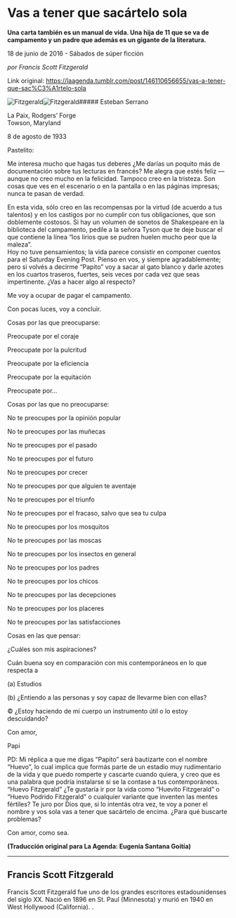 # Vas a tener que sacártelo sola

**Una carta también es un manual de vida. Una hija de 11 que se va de campamento y un padre que además es un gigante de la literatura.**

18 de junio de 2016 - Sábados de súper ficción

_por Francis Scott Fitzgerald_

Link original: https://laagenda.tumblr.com/post/146110656655/vas-a-tener-que-sac%C3%A1rtelo-sola

![Fitzgerald](https://64.media.tumblr.com/b8cf6fb9e007ea210afce4749796c359/tumblr_inline_pjzp2db1O71t6q87u_500.jpg)![Fitzgerald](https://64.media.tumblr.com/b8cf6fb9e007ea210afce4749796c359/tumblr_inline_pjzp2db1O71t6q87u_500.jpg)##### Esteban Serrano

  
La Paix, Rodgers’ Forge  
Towson, Maryland  
  


8 de agosto de 1933  
  
Pastelito:  
  
Me interesa mucho que hagas tus deberes ¿Me darías un poquito más de documentación sobre tus lecturas en francés? Me alegra que estés feliz —aunque no creo mucho en la felicidad. Tampoco creo en la tristeza. Son cosas que ves en el escenario o en la pantalla o en las páginas impresas; nunca te pasan de verdad.

En esta vida, sólo creo en las recompensas por la virtud (de acuerdo a tus talentos) y en los castigos por no cumplir con tus obligaciones, que son doblemente costosos. Si hay un volumen de sonetos de Shakespeare en la biblioteca del campamento, pedile a la señora Tyson que te deje buscar el que contiene la línea  “los lirios que se pudren huelen mucho peor que la maleza”.  
Hoy no tuve pensamientos; la vida parece consistir en componer cuentos para el Saturday Evening Post. Pienso en vos, y siempre agradablemente; pero si volvés a decirme “Papito” voy a sacar al gato blanco y darle azotes en los cuartos traseros, fuertes, seis veces por cada vez que seas impertinente. ¿Vas a hacer algo al respecto?

  
Me voy a ocupar de pagar el campamento.  
  


Con pocas luces, voy a concluir.  
  


Cosas por las que preocuparse:

Preocupate por el coraje

Preocupate por la pulcritud

Preocupate por la eficiencia

Preocupate por la equitación

Preocupate por…

  
Cosas por las que no preocuparse:

  
No te preocupes por la opinión popular

No te preocupes por las muñecas

No te preocupes por el pasado

No te preocupes por el futuro

No te preocupes por crecer

No te preocupes por que alguien te aventaje

No te preocupes por el triunfo

No te preocupes por el fracaso, salvo que sea tu culpa

No te preocupes por los mosquitos

No te preocupes por las moscas

No te preocupes por los insectos en general

No te preocupes por los padres

No te preocupes por los chicos

No te preocupes por las decepciones

No te preocupes por los placeres

No te preocupes por las satisfacciones  
  


Cosas en las que pensar:  
  
¿Cuáles son mis aspiraciones?

Cuán buena soy en comparación con mis contemporáneos en lo que respecta a

(a) Estudios

(b) ¿Entiendo a las personas y soy capaz de llevarme bien con ellas?

© ¿Estoy haciendo de mi cuerpo un instrumento útil o lo estoy descuidando?  
  
Con amor,  
  


Papi  
  


PD: Mi réplica a que me digas “Papito” será bautizarte con el nombre “Huevo”, lo cual implica que formás parte de un estadio muy rudimentario de la vida y que puedo romperte y cascarte cuando quiera, y creo que es una palabra que podría instalarse si se la contase a tus contemporáneos. “Huevo Fitzgerald” ¿Te gustaría ir por la vida como “Huevito Fitzgerald” o “Huevo Podrido Fitzgerald” o cualquier variante que inventen las mentes fértiles? Te juro por Dios que, si lo intentás otra vez, te voy a poner el nombre y vos sola vas a tener que sacártelo de encima. ¿Para qué buscarte problemas?

Con amor, como sea.

  
  
  
  
  
**(Traducción original para La Agenda: Eugenia Santana Goitía)**



---

 Francis Scott Fitzgerald
-------------------------

 Francis Scott Fitzgerald fue uno de los grandes escritores estadounidenses del siglo XX. Nació en 1896 en St. Paul (Minnesota) y murió en 1940 en West Hollywood (California).
. 

